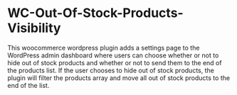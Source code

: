 ﻿# WC-Out-Of-Stock-Products-Visibility
 This  woocommerce wordpress plugin adds a settings page to the WordPress admin dashboard where users can choose whether or not to hide out of stock products and whether or not to send them to the end of the products list. If the user chooses to hide out of stock products, the plugin will filter the products array and move all out of stock products to the end of the list.
